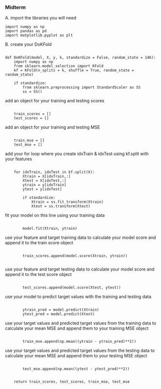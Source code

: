 ### Midterm 
A. import the libraries you will need 
```
import numpy as np
import pandas as pd
import matplotlib.pyplot as plt

```
B. create your DoKFold
```

def DoKFold(model, X, y, k, standardize = False, random_state = 146):
    import numpy as np
    from sklearn.model_selection import KFold
    kf = KFold(n_splits = k, shuffle = True, random_state = random_state)
    
    if standardize:
        from sklearn.preprocessing import StandardScaler as SS
        ss = SS()

```
add an object for your training and testing scores 
```

    train_scores = []
    test_scores = []

```
add an object for your training and testing MSE
```

    train_mse = []
    test_mse = []

```
add your for loop where you create idxTrain & idxTest using kf.split with your features 
```

    for idxTrain, idxTest in kf.split(X):
        Xtrain = X[idxTrain,:]
        Xtest = X[idxTest,:]
        ytrain = y[idxTrain]
        ytest = y[idxTest]
        
        if standardize:
            Xtrain = ss.fit_transform(Xtrain)
            Xtest = ss.transform(Xtest)

```
fit your model on this line using your training data 
```

        model.fit(Xtrain, ytrain)

```
use your feature and target training data to calculate your model score and append it to the train score object
```

        train_scores.append(model.score(Xtrain, ytrain))
        
```
use your feature and target testing data to calculate your model score and append it to the test score object
```

        test_scores.append(model.score(Xtest, ytest))

```
use your model to predict target values with the training and testing data
```

        ytrain_pred = model.predict(Xtrain)
        ytest_pred = model.predict(Xtest)

```
use your target values and predicted target values from the training data to calculate your mean MSE and append them to your training MSE object
```

        train_mse.append(np.mean((ytrain - ytrain_pred)**2))

```
use your target values and predicted target values from the testing data to calculate your mean MSE and append them to your testing MSE object
```

        test_mse.append(np.mean((ytest - ytest_pred)**2))

```
```

    return train_scores, test_scores, train_mse, test_mse

```

    
        
